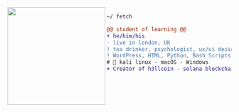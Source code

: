 <img align="left" height="220" src="https://i.imgur.com/sfznHGR.jpeg"/>

```diff
~/ fetch

@@ student of learning @@
+ he/him/his
- live in london, UK
! tea drinker, psychologist, ux/ui designer
! WordPress, HTML, Python, Bash Scripts
# 📖 kali linux - macOS - Windows
+ Creator of h3llcoin - solana blockchain
```
